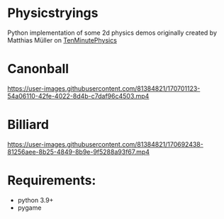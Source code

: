 # Physicstryings


Python implementation of some 2d physics demos originally created by Matthias Müller on <a href = "https://matthias-research.github.io/pages/tenMinutePhysics/index.html">TenMinutePhysics </a>


# Canonball

https://user-images.githubusercontent.com/81384821/170701123-54a06110-42fe-4022-8d4b-c7daf96c4503.mp4


# Billiard
https://user-images.githubusercontent.com/81384821/170692438-81256aee-8b25-4849-8b9e-9f5288a93f67.mp4



<h1>  Requirements: </h1>
<ul>
  <li>python 3.9+</li>
  <li>pygame</li>
 
</ul>
